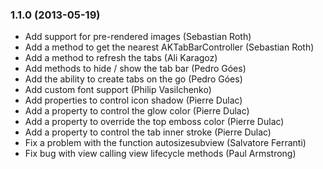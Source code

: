 ### 1.1.0 (2013-05-19)
- Add support for pre-rendered images (Sebastian Roth)
- Add a method to get the nearest AKTabBarController (Sebastian Roth)
- Add a method to refresh the tabs (Ali Karagoz)
- Add methods to hide / show the tab bar (Pedro Góes)
- Add the ability to create tabs on the go (Pedro Góes)
- Add custom font support (Philip Vasilchenko)
- Add properties to control icon shadow (Pierre Dulac)
- Add a property to control the glow color (Pierre Dulac)
- Add a property to override the top emboss color (Pierre Dulac)
- Add a property to control the tab inner stroke (Pierre Dulac)
- Fix a problem with the function autosizesubview (Salvatore Ferranti)
- Fix bug with view calling view lifecycle methods (Paul Armstrong)
